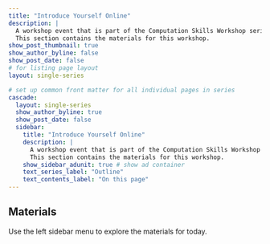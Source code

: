 ```yaml
---
title: "Introduce Yourself Online"
description: |
  A workshop event that is part of the Computation Skills Workshop series.
  This section contains the materials for this workshop.
show_post_thumbnail: true
show_author_byline: false
show_post_date: false
# for listing page layout
layout: single-series

# set up common front matter for all individual pages in series
cascade:
  layout: single-series 
  show_author_byline: true
  show_post_date: false
  sidebar:
    title: "Introduce Yourself Online"
    description: |
      A workshop event that is part of the Computation Skills Workshop series.
      This section contains the materials for this workshop.
    show_sidebar_adunit: true # show ad container
    text_series_label: "Outline" 
    text_contents_label: "On this page" 
---
```


## Materials

Use the left sidebar menu to explore the materials for today.
